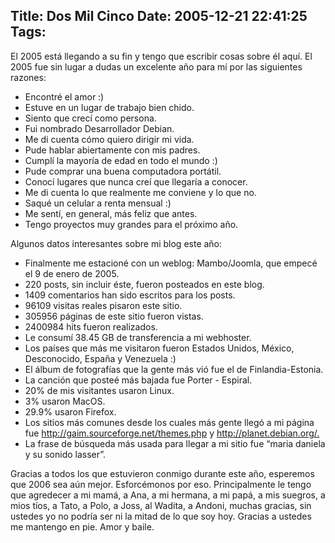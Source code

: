 Title: Dos Mil Cinco
Date: 2005-12-21 22:41:25
Tags: 
---
<p>El 2005 está llegando a su fin y tengo que escribir cosas sobre él aquí. El 2005 fue sin lugar a dudas un excelente año para mí por las siguientes razones:  </p>
<ul>
<li>Encontré el amor :)</li>     <li>Estuve en un lugar de trabajo bien chido.</li>     <li>Siento que crecí como persona.</li>     <li>Fui nombrado Desarrollador Debian.</li>     <li>Me di cuenta cómo quiero dirigir mi vida.</li>     <li>Pude hablar abiertamente con mis padres.</li>     <li>Cumplí la mayoría de edad en todo el mundo :) <br/>
</li>     <li>Pude comprar una buena computadora portátil.</li>     <li>Conocí lugares que nunca creí que llegaría a conocer.</li>     <li>Me di cuenta lo que realmente me conviene y lo que no.</li>     <li>Saqué un celular a renta mensual :)</li>     <li>Me sentí, en general, más feliz que antes.</li>     <li>Tengo proyectos muy grandes para el próximo año.<br/>
</li>  </ul>  Algunos datos interesantes sobre mi blog este año:<br/><ul>
<li>Finalmente me estacioné con un weblog: Mambo/Joomla, que empecé el 9 de enero de 2005.<br/>
</li>     <li>220 posts, sin incluir éste, fueron posteados en este blog.</li>     <li>1409 comentarios han sido escritos para los posts.</li>     <li>96109 visitas reales pisaron este sitio.</li>     <li>305956 páginas de este sitio fueron vistas.</li>     <li>2400984 hits fueron realizados.</li>     <li>Le consumí 38.45&#160;GB de transferencia a mi webhoster.</li>     <li>Los países que más me visitaron fueron Estados Unidos, México, Desconocido, España y Venezuela :)</li>     <li>El álbum de fotografías que la gente más vió fue el de Finlandia-Estonia.</li>     <li>La canción que posteé más bajada fue Porter - Espiral.</li>     <li>20% de mis visitantes usaron Linux.</li>     <li>3% usaron MacOS.</li>     <li>29.9% usaron Firefox.</li>     <li>Los sitios más comunes desde los cuales más gente llegó a mi página fue <a href="http://gaim.sourceforge.net/themes.php">http://gaim.sourceforge.net/themes.php</a> y <a href="http://planet.debian.org/.">http://planet.debian.org/.</a></li>     <li>La frase de búsqueda más usada para llegar a mi sitio fue &#8220;maria daniela y su sonido lasser&#8221;.</li>  </ul>Gracias a todos los que estuvieron conmigo durante este año, esperemos que 2006 sea aún mejor. Esforcémonos por eso. Principalmente le tengo que agredecer a mi mamá, a Ana, a mi hermana, a mi papá, a mis suegros, a mios tíos, a Tato, a Polo, a Joss, al Wadita, a Andoni, muchas gracias, sin ustedes yo no podría ser ni la mitad de lo que soy hoy. Gracias a ustedes me mantengo en pie. Amor y baile. <br/><br/>
